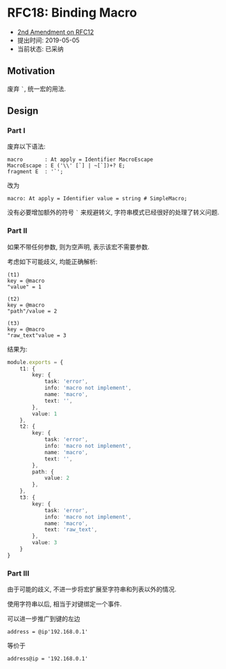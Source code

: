 RFC18: Binding Macro
====================

- [2nd Amendment on RFC12][#12]
- 提出时间: 2019-05-05
- 当前状态: 已采纳

## Motivation

废弃 `` ` ``, 统一宏的用法.

## Design

### Part I

废弃以下语法:

```antlr
macro       : At apply = Identifier MacroEscape
MacroEscape : E ('\\' [`] | ~[`])+? E;
fragment E  : '`';
```

改为

```antlr
macro: At apply = Identifier value = string # SimpleMacro;
```

没有必要增加额外的符号 `` ` `` 来规避转义, 字符串模式已经很好的处理了转义问题.

### Part II

如果不带任何参数, 则为空声明, 表示该宏不需要参数.

考虑如下可能歧义, 均能正确解析:

```arc
(t1)
key = @macro
"value" = 1

(t2)
key = @macro
"path"/value = 2

(t3)
key = @macro
"raw_text"value = 3
```

结果为:

```ts
module.exports = {
    t1: {
        key: {
            task: 'error',
            info: 'macro not implement',
            name: 'macro',
            text: '',
        },
        value: 1
    },
    t2: {
        key: {
            task: 'error',
            info: 'macro not implement',
            name: 'macro',
            text: '',
        },
        path: {
            value: 2
        },
    },
    t3: {
        key: {
            task: 'error',
            info: 'macro not implement',
            name: 'macro',
            text: 'raw_text',
        },
        value: 3
    }
}
```

### Part III

由于可能的歧义, 不进一步将宏扩展至字符串和列表以外的情况.

使用字符串以后, 相当于对键绑定一个事件.

可以进一步推广到键的左边

```arc
address = @ip'192.168.0.1'
```

等价于 

```arc
address@ip = '192.168.0.1'
```

[#12]: ./RFC12%20-%20Standardize%20Macro.md